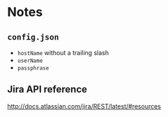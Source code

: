 # Notes

## `config.json`

- `hostName` without a trailing slash
- `userName`
- `passphrase`

## Jira API reference

http://docs.atlassian.com/jira/REST/latest/#resources
